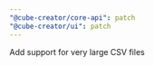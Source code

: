 ```yaml
---
"@cube-creator/core-api": patch
"@cube-creator/ui": patch
---
```


Add support for very large CSV files
